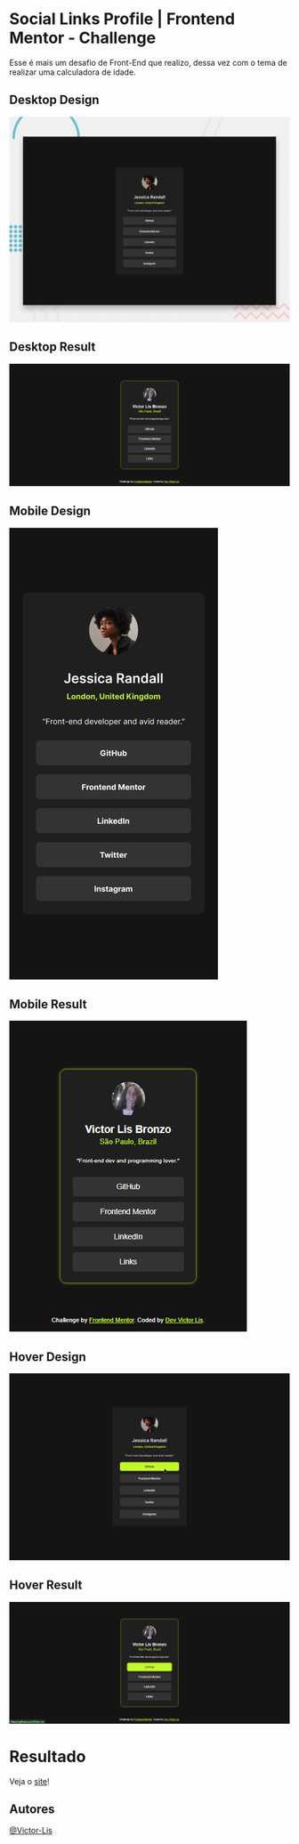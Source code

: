 # Social Links Profile | Frontend Mentor - Challenge

Esse é mais um desafio de Front-End que realizo, dessa vez com o tema de realizar uma calculadora de idade.

## Desktop Design
![Desktop design preview](./design/desktop-preview.jpg)

## Desktop Result
![Desktop result preview](./design/desktop-result.png)

## Mobile Design
![Mobile design preview](./design/mobile-design.jpg)

## Mobile Result
![Mobile result preview](./design/mobile-result.png)

## Hover Design
![Hover design preview](./design/active-states.jpg)

## Hover Result
![Hover result preview](./design/hover.png)

# Resultado
Veja o [site](https://dev-victor-lis-social-links.netlify.app/)!

## Autores

[@Victor-Lis](https://github.com/Victor-Lis)
